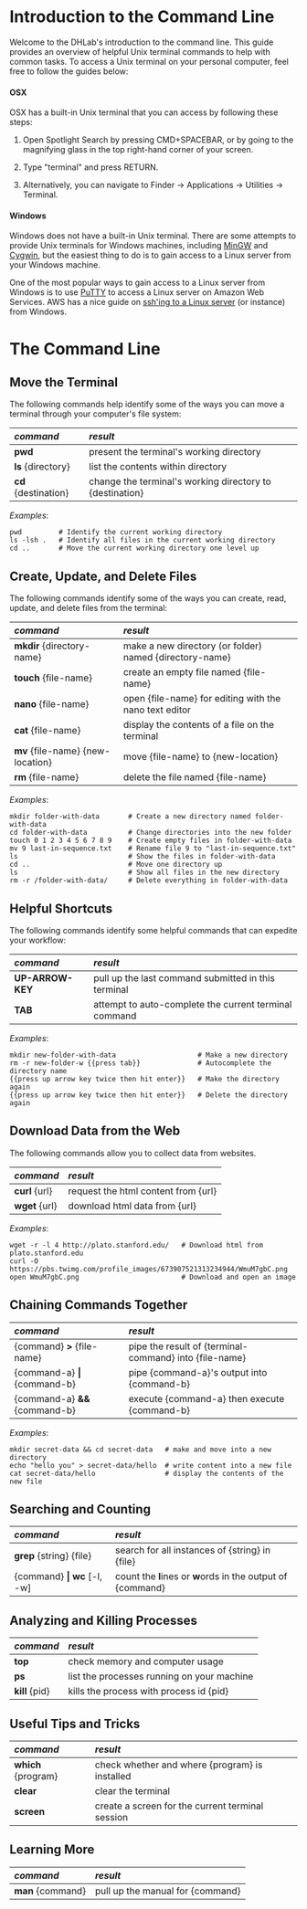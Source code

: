 # Introduction to the Command Line

Welcome to the DHLab's introduction to the command line. This guide provides an overview of helpful Unix terminal commands to help with common tasks. To access a Unix terminal on your personal computer, feel free to follow the guides below:

#### OSX

OSX has a built-in Unix terminal that you can access by following these steps:

1. Open Spotlight Search by pressing CMD+SPACEBAR, or by going to the magnifying glass in the top right-hand corner of your screen.

2. Type "terminal" and press RETURN.

3. Alternatively, you can navigate to Finder -> Applications -> Utilities -> Terminal.

#### Windows

Windows does not have a built-in Unix terminal. There are some attempts to provide Unix terminals for Windows machines, including [MinGW](https://git-scm.com/downloads) and [Cygwin](https://www.cygwin.com/), but the easiest thing to do is to gain access to a Linux server from your Windows machine.

One of the most popular ways to gain access to a Linux server from Windows is to use [PuTTY](http://www.putty.org/) to access a Linux server on Amazon Web Services. AWS has a nice guide on [ssh'ing to a Linux server](http://docs.aws.amazon.com/AWSEC2/latest/UserGuide/putty.html) (or instance) from Windows. 

# The Command Line

## Move the Terminal

The following commands help identify some of the ways you can move a terminal through your computer's file system:

| <i>command</i> | <i>result</i> |
|:------- |:-------- |
| <b>pwd</b> | present the terminal's working directory |
| <b>ls</b> {directory} | list the contents within directory | 
| <b>cd</b> {destination} | change the terminal's working directory to {destination} |

<i>Examples</i>:  
```
pwd         # Identify the current working directory
ls -lsh .   # Identify all files in the current working directory
cd ..       # Move the current working directory one level up
```

## Create, Update, and Delete Files

The following commands identify some of the ways you can create, read, update, and delete files from the terminal:

| <i>command</i> | <i>result</i> |
|:------- |:-------- |
| <b>mkdir</b> {directory-name} | make a new directory (or folder) named {directory-name} |
| <b>touch</b> {file-name} | create an empty file named {file-name} | 
| <b>nano</b> {file-name} | open {file-name} for editing with the nano text editor |
| <b>cat</b> {file-name} | display the contents of a file on the terminal |
| <b>mv</b> {file-name} {new-location} | move {file-name} to {new-location} |
| <b>rm</b> {file-name} | delete the file named {file-name} | 

<i>Examples</i>:  
```
mkdir folder-with-data       # Create a new directory named folder-with-data  
cd folder-with-data          # Change directories into the new folder  
touch 0 1 2 3 4 5 6 7 8 9    # Create empty files in folder-with-data
mv 9 last-in-sequence.txt    # Rename file 9 to "last-in-sequence.txt"  
ls                           # Show the files in folder-with-data
cd ..                        # Move one directory up
ls                           # Show all files in the new directory 
rm -r /folder-with-data/     # Delete everything in folder-with-data
```

## Helpful Shortcuts

The following commands identify some helpful commands that can expedite your workflow:

| <i>command</i> | <i>result</i> |
|:------- |:-------- |
| <b>UP-ARROW-KEY</b> | pull up the last command submitted in this terminal |
| <b>TAB</b> | attempt to auto-complete the current terminal command |

<i>Examples</i>:  
```
mkdir new-folder-with-data                    # Make a new directory
rm -r new-folder-w {{press tab}}              # Autocomplete the directory name
{{press up arrow key twice then hit enter}}   # Make the directory again
{{press up arrow key twice then hit enter}}   # Delete the directory again
```

## Download Data from the Web

The following commands allow you to collect data from websites.

| <i>command</i> | <i>result</i> |
|:------- |:-------- |
| <b>curl</b> {url} | request the html content from {url} |
| <b>wget</b> {url} | download html data from {url} |

<i>Examples</i>:  
```
wget -r -l 4 http://plato.stanford.edu/   # Download html from plato.stanford.edu
curl -O https://pbs.twimg.com/profile_images/673907521313234944/WmuM7gbC.png
open WmuM7gbC.png                         # Download and open an image
```

## Chaining Commands Together

| <i>command</i> | <i>result</i> |
|:------- |:-------- |
| {command} <b>></b> {file-name} | pipe the result of {terminal-command} into {file-name} |
| {command-a} <b>\|</b> {command-b} | pipe {command-a}'s output into {command-b} |
| {command-a} <b>&&</b> {command-b} | execute {command-a} then execute {command-b} |

<i>Examples</i>:  
```
mkdir secret-data && cd secret-data   # make and move into a new directory
echo "hello you" > secret-data/hello  # write content into a new file
cat secret-data/hello                 # display the contents of the new file
```

## Searching and Counting

| <i>command</i> | <i>result</i> |
|:------- |:-------- |
| <b>grep</b> {string} {file} | search for all instances of {string} in {file} |
| {command} <b> \| wc</b> [-l, -w] | count the <b>l</b>ines or <b>w</b>ords in the output of {command} |

## Analyzing and Killing Processes

| <i>command</i> | <i>result</i> |
|:------- |:-------- |
| <b>top</b> | check memory and computer usage |
| <b>ps</b> | list the processes running on your machine |
| <b>kill</b> {pid} | kills the process with process id {pid} |

## Useful Tips and Tricks

| <i>command</i> | <i>result</i> |
|:------- |:-------- |
| <b>which</b> {program} | check whether and where {program} is installed |
| <b>clear</b> | clear the terminal |
| <b>screen</b> | create a screen for the current terminal session |

## Learning More

| <i>command</i> | <i>result</i> |
|:------- |:-------- |
| <b>man</b> {command} | pull up the manual for {command} |